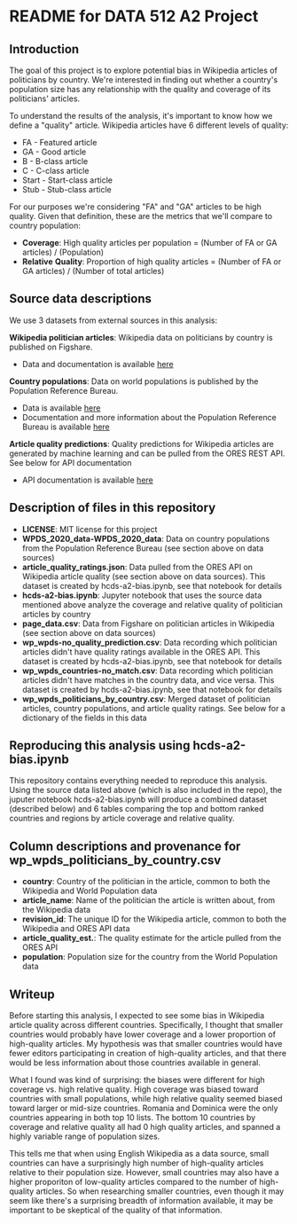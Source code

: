 # README for DATA 512 A2 Project

## Introduction
The goal of this project is to explore potential bias in Wikipedia articles of politicians by country. We're interested in finding out whether a country's population size has any relationship with the quality and coverage of its politicians' articles. 

To understand the results of the analysis, it's important to know how we define a "quality" article. Wikipedia articles have 6 different levels of quality:
* FA - Featured article
* GA - Good article
* B - B-class article
* C - C-class article
* Start - Start-class article
* Stub - Stub-class article

For our purposes we're considering "FA" and "GA" articles to be high quality. Given that definition, these are the metrics that we'll compare to country population:

* __Coverage__: High quality articles per population = (Number of FA or GA articles) / (Population)
* __Relative__ __Quality__: Proportion of high quality articles = (Number of FA or GA articles) / (Number of total articles)

## Source data descriptions
We use 3 datasets from external sources in this analysis:

**Wikipedia politician articles**: Wikipedia data on politicians by country is published on Figshare. 
* Data and documentation is available [here](https://figshare.com/articles/dataset/Untitled_Item/5513449)

**Country populations**: Data on world populations is published by the Population Reference Bureau. 
* Data is available [here](https://docs.google.com/spreadsheets/d/1CFJO2zna2No5KqNm9rPK5PCACoXKzb-nycJFhV689Iw/edit#gid=283125346)
* Documentation and more information about the Population Reference Bureau is available [here](https://www.prb.org/international/indicator/population/table/)

**Article quality predictions**: Quality predictions for Wikipedia articles are generated by machine learning and can be pulled from the ORES REST API. See below for API documentation
* API documentation is available [here](https://ores.wikimedia.org/v3/#!/scoring/get_v3_scores_context_revid_model)

## Description of files in this repository
* __LICENSE__: MIT license for this project
* __WPDS_2020_data-WPDS_2020_data__: Data on country populations from the Population Reference Bureau (see section above on data sources)
* __article_quality_ratings.json__: Data pulled from the ORES API on Wikipedia article quality (see section above on data sources). This dataset is created by hcds-a2-bias.ipynb, see that notebook for details
* __hcds-a2-bias.ipynb__: Jupyter notebook that uses the source data mentioned above analyze the coverage and relative quality of politician articles by country
* __page_data.csv__: Data from Figshare on politician articles in Wikipedia (see section above on data sources)
* __wp_wpds-no_quality_prediction.csv__: Data recording which politician articles didn't have quality ratings available in the ORES API. This dataset is created by hcds-a2-bias.ipynb, see that notebook for details
* __wp_wpds_countries-no_match.csv__: Data recording which politician articles didn't have matches in the country data, and vice versa. This dataset is created by hcds-a2-bias.ipynb, see that notebook for details
* __wp_wpds_politicians_by_country.csv__: Merged dataset of politician articles, country populations, and article quality ratings. See below for a dictionary of the fields in this data

## Reproducing this analysis using hcds-a2-bias.ipynb
This repository contains everything needed to reproduce this analysis. Using the source data listed above (which is also included in the repo), the juputer notebook hcds-a2-bias.ipynb will produce a combined dataset (described below) and 6 tables comparing the top and bottom ranked countries and regions by article coverage and relative quality.

## Column descriptions and provenance for wp_wpds_politicians_by_country.csv
* __country__: Country of the politician in the article, common to both the Wikipedia and World Population data
* __article_name__: Name of the politician the article is written about, from the Wikipedia data
* __revision_id__: The unique ID for the Wikipedia article, common to both the Wikipedia and ORES API data
* __article_quality_est.__: The quality estimate for the article pulled from the ORES API
* __population__: Population size for the country from the World Population data

## Writeup
Before starting this analysis, I expected to see some bias in Wikipedia article quality across different countries. Specifically, I thought that smaller countries would probably have lower coverage and a lower proportion of high-quality articles. My hypothesis was that smaller countries would have fewer editors participating in creation of high-quality articles, and that there would be less information about those countries available in general.

What I found was kind of surprising: the biases were different for high coverage vs. high relative quality. High coverage was biased toward countries with small populations, while high relative quality seemed biased toward larger or mid-size countries. Romania and Dominica were the only countries appearing in both top 10 lists. The bottom 10 countries by coverage and relative quality all had 0 high quality articles, and spanned a highly variable range of population sizes.

This tells me that when using English Wikipedia as a data source, small countries can have a surprisingly high number of high-quality articles relative to their population size. However, small countries may also have a higher proporiton of low-quality articles compared to the number of high-quality articles. So when researching smaller countries, even though it may seem like there's a surprising breadth of information available, it may be important to be skeptical of the quality of that information.